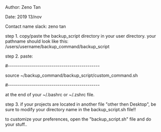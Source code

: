 Author: Zeno Tan

Date: 2019 13/nov

Contact name slack: zeno tan

step 1. copy/paste the backup_script directory in your user directory. your pathname should look like this: /users/username/backup_command/backup_script

step 2. paste:

#----------------------------------------------

source ~/backup_command/backup_script/custom_command.sh

#----------------------------------------------

at the end of your ~/.bashrc or ~/.zshrc file.

step 3. if your projects are located in another file "other then Desktop",
be sure to modify your directory name in the backup_script.sh file!!

to customize your preferences, open the "backup_script.sh" file and do your stuff..
